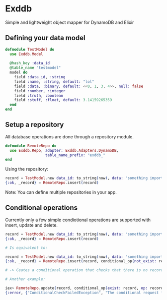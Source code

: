 Exddb
=====

Simple and lightweight object mapper for DynamoDB and Elixir

Defining your data model
-------------------------

```elixir
defmodule TestModel do
  use Exddb.Model
  
  @hash_key :data_id
  @table_name "testmodel"
  model do
    field :data_id, :string
    field :name, :string, default: "lol"
    field :data, :binary, default: <<0, 1, 3, 4>>, null: false
    field :number, :integer
    field :truth, :boolean
    field :stuff, :float, default: 3.14159265359
  end
end
```

Setup a repository
-------------------------
All database operations are done through a repository module.
```elixir
defmodule RemoteRepo do
  use Exddb.Repo, adapter: Exddb.Adapters.DynamoDB,
                  table_name_prefix: "exddb_"
end
```
Using the repository:
```elixir
record = TestModel.new data_id: to_string(now), data: "something important", truth: true
{:ok, _record} = RemoteRepo.insert(record)
```

Note: You can define multiple repositories in your app.

Conditional operations
-------------------------

Currently only a few simple condiotional operations are supported with insert, update and delete.

```elixir
record = TestModel.new data_id: to_string(now), data: "something important", truth: true
{:ok, _record} = RemoteRepo.insert(record)

# Is equivalent to:

record = TestModel.new data_id: to_string(now), data: "something important", truth: true
{:ok, _record} = RemoteRepo.insert(record, conditional_op(not_exist: record))

# -> Ceates a conditional operation that checks that there is no record with the key data_id you are trying to insert

# Another example:

iex> RemoteRepo.update(record, conditional_op(exist: record, op: record.name == "some other name"))
{:error, {"ConditionalCheckFailedException", "The conditional request failed"}}


```